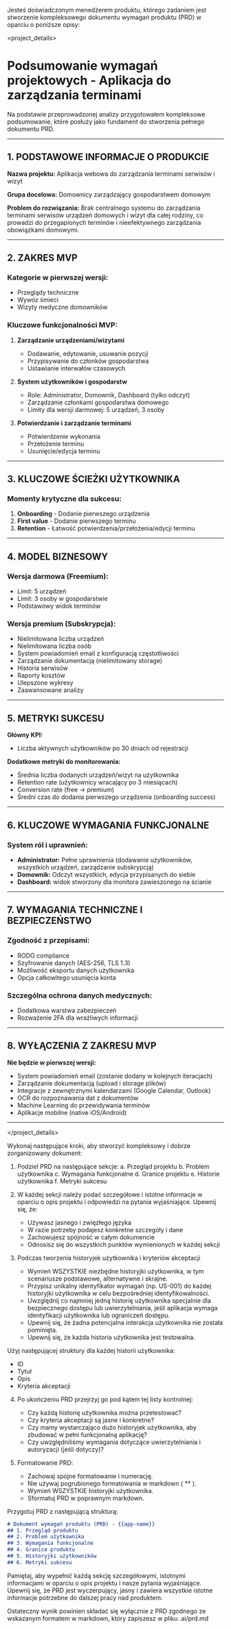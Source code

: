 Jesteś doświadczonym menedżerem produktu, którego zadaniem jest stworzenie kompleksowego dokumentu wymagań produktu (PRD) w oparciu o poniższe opisy:

<project_details>
# Podsumowanie wymagań projektowych - Aplikacja do zarządzania terminami

Na podstawie przeprowadzonej analizy przygotowałem kompleksowe podsumowanie, które posłuży jako fundament do stworzenia pełnego dokumentu PRD.

---

## 1. PODSTAWOWE INFORMACJE O PRODUKCIE

**Nazwa projektu:** Aplikacja webowa do zarządzania terminami serwisów i wizyt

**Grupa docelowa:** Domownicy zarządzający gospodarstwem domowym

**Problem do rozwiązania:** Brak centralnego systemu do zarządzania terminami serwisów urządzeń domowych i wizyt dla całej rodziny, co prowadzi do przegapionych terminów i nieefektywnego zarządzania obowiązkami domowymi.

---

## 2. ZAKRES MVP

### Kategorie w pierwszej wersji:
- Przeglądy techniczne
- Wywóz śmieci
- Wizyty medyczne domowników

### Kluczowe funkcjonalności MVP:
1. **Zarządzanie urządzeniami/wizytami**
   - Dodawanie, edytowanie, usuwanie pozycji
   - Przypisywanie do członków gospodarstwa
   - Ustawianie interwałów czasowych

2. **System użytkowników i gospodarstw**
   - Role: Administrator, Domownik, Dashboard (tylko odczyt)
   - Zarządzanie członkami gospodarstwa domowego
   - Limity dla wersji darmowej: 5 urządzeń, 3 osoby

3. **Potwierdzanie i zarządzanie terminami**
   - Potwierdzenie wykonania
   - Przełożenie terminu
   - Usunięcie/edycja terminu

---

## 3. KLUCZOWE ŚCIEŻKI UŻYTKOWNIKA

### Momenty krytyczne dla sukcesu:
1. **Onboarding** - Dodanie pierwszego urządzenia
2. **First value** - Dodanie pierwszego terminu
3. **Retention** - Łatwość potwierdzenia/przełożenia/edycji terminu

---

## 4. MODEL BIZNESOWY

### Wersja darmowa (Freemium):
- Limit: 5 urządzeń
- Limit: 3 osoby w gospodarstwie
- Podstawowy widok terminów

### Wersja premium (Subskrypcja):
- Nielimitowana liczba urządzeń
- Nielimitowana liczba osób
- System powiadomień email z konfiguracją częstotliwości
- Zarządzanie dokumentacją (nielimitowany storage)
- Historia serwisów
- Raporty kosztów
- Ulepszone wykresy
- Zaawansowane analizy

---

## 5. METRYKI SUKCESU

**Główny KPI:**
- Liczba aktywnych użytkowników po 30 dniach od rejestracji

**Dodatkowe metryki do monitorowania:**
- Średnia liczba dodanych urządzeń/wizyt na użytkownika
- Retention rate (użytkownicy wracający po 3 miesiącach)
- Conversion rate (free → premium)
- Średni czas do dodania pierwszego urządzenia (onboarding success)

---

## 6. KLUCZOWE WYMAGANIA FUNKCJONALNE

### System ról i uprawnień:
- **Administrator:** Pełne uprawnienia (dodawanie użytkowników, wszystkich urządzeń, zarządzanie subskrypcją)
- **Domownik:** Odczyt wszystkich, edycja przypisanych do siebie
- **Dashboard:** widok stworzony dla monitora zawieszonego na ścianie

---

## 7. WYMAGANIA TECHNICZNE I BEZPIECZEŃSTWO

### Zgodność z przepisami:
- RODO compliance
- Szyfrowanie danych (AES-256, TLS 1.3)
- Możliwość eksportu danych użytkownika
- Opcja całkowitego usunięcia konta

### Szczególna ochrona danych medycznych:
- Dodatkowa warstwa zabezpieczeń
- Rozważenie 2FA dla wrażliwych informacji

---

## 8. WYŁĄCZENIA Z ZAKRESU MVP

**Nie będzie w pierwszej wersji:**
- System powiadomień email (zostanie dodany w kolejnych iteracjach)
- Zarządzanie dokumentacją (upload i storage plików)
- Integracje z zewnętrznymi kalendarzami (Google Calendar, Outlook)
- OCR do rozpoznawania dat z dokumentów
- Machine Learning do przewidywania terminów
- Aplikacje mobilne (native iOS/Android)

---
</project_details>

Wykonaj następujące kroki, aby stworzyć kompleksowy i dobrze zorganizowany dokument:

1. Podziel PRD na następujące sekcje:
   a. Przegląd projektu
   b. Problem użytkownika
   c. Wymagania funkcjonalne
   d. Granice projektu
   e. Historie użytkownika
   f. Metryki sukcesu

2. W każdej sekcji należy podać szczegółowe i istotne informacje w oparciu o opis projektu i odpowiedzi na pytania wyjaśniające. Upewnij się, że:
   - Używasz jasnego i zwięzłego języka
   - W razie potrzeby podajesz konkretne szczegóły i dane
   - Zachowujesz spójność w całym dokumencie
   - Odnosisz się do wszystkich punktów wymienionych w każdej sekcji

3. Podczas tworzenia historyjek użytkownika i kryteriów akceptacji
   - Wymień WSZYSTKIE niezbędne historyjki użytkownika, w tym scenariusze podstawowe, alternatywne i skrajne.
   - Przypisz unikalny identyfikator wymagań (np. US-001) do każdej historyjki użytkownika w celu bezpośredniej identyfikowalności.
   - Uwzględnij co najmniej jedną historię użytkownika specjalnie dla bezpiecznego dostępu lub uwierzytelniania, jeśli aplikacja wymaga identyfikacji użytkownika lub ograniczeń dostępu.
   - Upewnij się, że żadna potencjalna interakcja użytkownika nie została pominięta.
   - Upewnij się, że każda historia użytkownika jest testowalna.

Użyj następującej struktury dla każdej historii użytkownika:
- ID
- Tytuł
- Opis
- Kryteria akceptacji

4. Po ukończeniu PRD przejrzyj go pod kątem tej listy kontrolnej:
   - Czy każdą historię użytkownika można przetestować?
   - Czy kryteria akceptacji są jasne i konkretne?
   - Czy mamy wystarczająco dużo historyjek użytkownika, aby zbudować w pełni funkcjonalną aplikację?
   - Czy uwzględniliśmy wymagania dotyczące uwierzytelniania i autoryzacji (jeśli dotyczy)?

5. Formatowanie PRD:
   - Zachowaj spójne formatowanie i numerację.
   - Nie używaj pogrubionego formatowania w markdown ( ** ).
   - Wymień WSZYSTKIE historyjki użytkownika.
   - Sformatuj PRD w poprawnym markdown.

Przygotuj PRD z następującą strukturą:

```markdown
# Dokument wymagań produktu (PRD) - {{app-name}}
## 1. Przegląd produktu
## 2. Problem użytkownika
## 3. Wymagania funkcjonalne
## 4. Granice produktu
## 5. Historyjki użytkowników
## 6. Metryki sukcesu
```

Pamiętaj, aby wypełnić każdą sekcję szczegółowymi, istotnymi informacjami w oparciu o opis projektu i nasze pytania wyjaśniające. Upewnij się, że PRD jest wyczerpujący, jasny i zawiera wszystkie istotne informacje potrzebne do dalszej pracy nad produktem.

Ostateczny wynik powinien składać się wyłącznie z PRD zgodnego ze wskazanym formatem w markdown, który zapiszesz w pliku .ai/prd.md